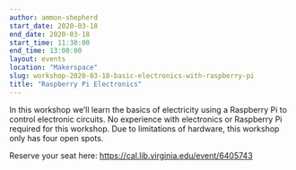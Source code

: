 ```yaml
---
author: ammon-shepherd
start_date: 2020-03-18
end_date: 2020-03-18
start_time: 11:30:00
end_time: 13:00:00
layout: events
location: "Makerspace"
slug: workshop-2020-03-18-basic-electronics-with-raspberry-pi
title: "Raspberry Pi Electronics"
---
```


In this workshop we’ll learn the basics of electricity using a Raspberry Pi to control electronic circuits. No experience with electronics or Raspberry Pi 
required for this workshop. Due to limitations of hardware, this workshop only has four open spots. 

Reserve your seat here: https://cal.lib.virginia.edu/event/6405743
